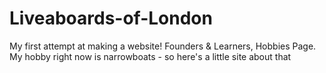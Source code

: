 # Liveaboards-of-London
My first attempt at making a website!
Founders & Learners, Hobbies Page.
My hobby right now is narrowboats - so here's a little site about that

